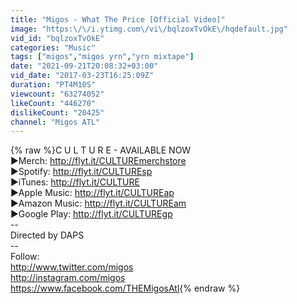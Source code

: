 ```yaml
---
title: "Migos - What The Price [Official Video]"
image: "https:\/\/i.ytimg.com\/vi\/bqlzoxTvOkE\/hqdefault.jpg"
vid_id: "bqlzoxTvOkE"
categories: "Music"
tags: ["migos","migos yrn","yrn mixtape"]
date: "2021-09-21T20:08:32+03:00"
vid_date: "2017-03-23T16:25:09Z"
duration: "PT4M10S"
viewcount: "63274052"
likeCount: "446270"
dislikeCount: "20425"
channel: "Migos ATL"
---
```

{% raw %}C U L T U R E - AVAILABLE NOW<br />►Merch: <a rel="nofollow" target="blank" href="http://flyt.it/CULTUREmerchstore">http://flyt.it/CULTUREmerchstore</a><br />►Spotify: <a rel="nofollow" target="blank" href="http://flyt.it/CULTUREsp">http://flyt.it/CULTUREsp</a><br />►iTunes: <a rel="nofollow" target="blank" href="http://flyt.it/CULTURE">http://flyt.it/CULTURE</a><br />►Apple Music: <a rel="nofollow" target="blank" href="http://flyt.it/CULTUREap">http://flyt.it/CULTUREap</a><br />►Amazon Music:  <a rel="nofollow" target="blank" href="http://flyt.it/CULTUREam">http://flyt.it/CULTUREam</a><br />►Google Play: <a rel="nofollow" target="blank" href="http://flyt.it/CULTUREgp">http://flyt.it/CULTUREgp</a><br />--<br />Directed by DAPS<br />--<br />Follow: <br /><a rel="nofollow" target="blank" href="http://www.twitter.com/migos">http://www.twitter.com/migos</a><br /><a rel="nofollow" target="blank" href="http://instagram.com/migos">http://instagram.com/migos</a><br /><a rel="nofollow" target="blank" href="https://www.facebook.com/THEMigosAtl">https://www.facebook.com/THEMigosAtl</a>{% endraw %}
